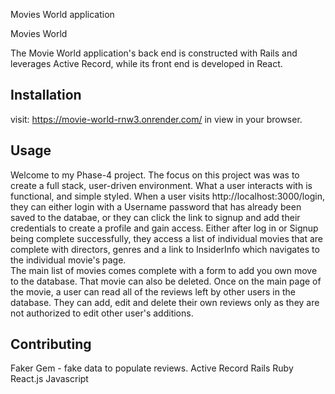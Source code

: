 Movies World application


Movies World

The Movie World application's back end is constructed with Rails and leverages Active Record, while its front end is developed in React.

## Installation  

visit: https://movie-world-rnw3.onrender.com/ in view in your browser.

## Usage

Welcome to my Phase-4 project.  The focus on this project was was to create a full stack, user-driven environment.  What a user interacts with is functional, and simple styled.  When a user visits http://localhost:3000/login, they can either login with a Username password that has already been saved to the databae, or they can click the link to signup and add their credentials to create a profile and gain access.  Either after log in or Signup being complete successfully, they access a list of individual movies that are complete with directors, genres and a link to InsiderInfo which navigates to the individual movie's page.  
The main list of movies comes complete with a form to add you own move to the database.  That movie can also be deleted. 
Once on the main page of the movie, a user can read all of the reviews left by other users in the database.  They can add, edit and delete their own reviews only as they are not authorized to edit other user's additions.

## Contributing
Faker Gem - fake data to populate reviews.
Active Record
Rails
Ruby
React.js
Javascript

